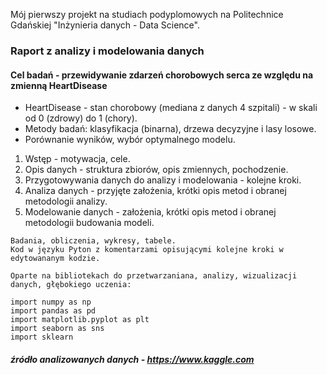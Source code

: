 Mój pierwszy projekt na studiach podyplomowych na Politechnice Gdańskiej
"Inżynieria danych - Data Science".

### Raport z analizy i modelowania danych

#### Cel badań - przewidywanie zdarzeń chorobowych serca ze względu na zmienną HeartDisease
* HeartDisease  - stan chorobowy (mediana z danych 4 szpitali) - w skali od 0 (zdrowy) do 1 (chory).
* Metody badań: klasyfikacja (binarna), drzewa decyzyjne i lasy losowe.
* Porównanie wyników, wybór optymalnego modelu.

1. Wstęp - motywacja, cele.
2. Opis danych - struktura zbiorów, opis zmiennych, pochodzenie.
3. Przygotowywania danych do analizy i modelowania - kolejne kroki.
4. Analiza danych - przyjęte założenia, krótki opis metod i obranej metodologii analizy.
5. Modelowanie danych - założenia, krótki opis metod i obranej metodologii budowania modeli.

```
Badania, obliczenia, wykresy, tabele.
Kod w języku Pyton z komentarzami opisującymi kolejne kroki w edytowananym kodzie.

Oparte na bibliotekach do przetwarzaniana, analizy, wizualizacji danych, głębokiego uczenia:

import numpy as np
import pandas as pd
import matplotlib.pyplot as plt
import seaborn as sns
import sklearn
```
##### źródło analizowanych danych - https://www.kaggle.com
